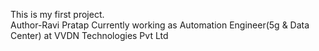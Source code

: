 This is my first project.
<br>
Author-Ravi Pratap
Currently working as Automation Engineer(5g & Data Center) at VVDN Technologies Pvt Ltd